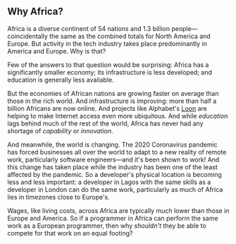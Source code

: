 ## Why Africa?

Africa is a diverse continent of 54 nations and 1.3 billion people—coincidentally the same as the combined
totals for North America and Europe. But activity in the tech industry takes place predominantly in America and
Europe. Why is that?

Few of the answers to that question would be surprising: Africa has a significantly smaller economy; its
infrastructure is less developed; and education is generally less available.

But the economies of African nations are growing faster on average than those in the rich world. And
infrastructure is improving: more than half a billion Africans are now online. And projects like Alphabet's
[Loon](https://loon.com/) are helping to make Internet access even more ubiquitous. And while _education_ lags
behind much of the rest of the world, Africa has never had any shortage of _capability_ or _innovation_.

And meanwhile, the world is changing. The 2020 Coronavirus pandemic has forced businesses all over the world to
adapt to a new reality of remote work, particularly software engineers—and it's been shown to work! And this
change has taken place while the industry has been one of the least affected by the pandemic. So a
developer's physical location is becoming less and less important: a developer in Lagos with the same skills
as a developer in London can do the same work, particularly as much of Africa lies in timezones close to
Europe's.

Wages, like living costs, across Africa are typically much lower than those in Europe and America. So if a
programmer in Africa can perform the same work as a European programmer, then why _shouldn't_ they be able to
compete for that work on an equal footing?